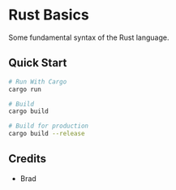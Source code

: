 # Rust Basics

Some fundamental syntax of the Rust language.

## Quick Start


``` bash
# Run With Cargo
cargo run

# Build
cargo build

# Build for production
cargo build --release
```


## Credits

- Brad